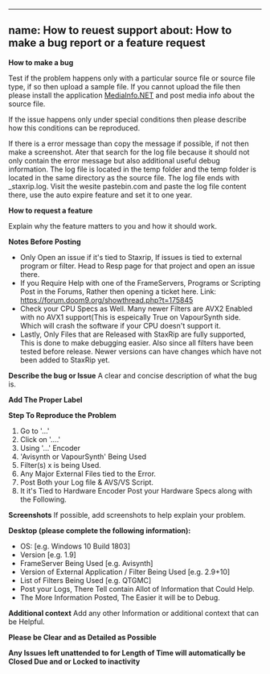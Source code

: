 
---
name: How to reuest support
about: How to make a bug report or a feature request
---

**How to make a bug**

Test if the problem happens only with a particular source file or source file type, if so then upload a sample file. If you cannot upload the file then please install the application [MediaInfo.NET](https://github.com/stax76/MediaInfo.NET) and post media info about the source file.

If the issue happens only under special conditions then please describe how this conditions can be reproduced.

If there is a error message than copy the message if possible, if not then make a screenshot. Ater that search for the log file because it should not only contain the error message but also additional useful debug information. The log file is located in the temp folder and the temp folder is located in the same directory as the source file. The log file ends with _staxrip.log. Visit the wesite pastebin.com and paste the log file content there, use the auto expire feature and set it to one year.

**How to request a feature**

Explain why the feature matters to you and how it should work.

**Notes Before Posting**
- Only Open an issue if it's tied to Staxrip, If issues is tied to external program or filter. Head to Resp page for that project and open an issue there. 
- If you Require Help with one of the FrameServers, Programs or Scripting Post in the Forums, Rather then opening a ticket here.
  Link: https://forum.doom9.org/showthread.php?t=175845
- Check your CPU Specs as Well. Many newer Filters are AVX2 Enabled with no AVX1 support(This is espeically True on VapourSynth side. Which will crash the software if your CPU doesn't support it.
- Lastly, Only Files that are Released with StaxRip are fully supported, This is done to make debugging easier. Also since all filters have been tested before release. Newer versions can have changes which have not been added to StaxRip yet.

**Describe the bug or Issue**
A clear and concise description of what the bug is.

**Add The Proper Label**

**Step To Reproduce the Problem**

1. Go to '...'
2. Click on '....'
3. Using '...' Encoder
4. 'Avisynth or VapourSynth' Being Used 
6. Filter(s) x is being Used.
7. Any Major External Files tied to the Error.
8. Post Both your Log file & AVS/VS Script.
9. It it's Tied to Hardware Encoder Post your Hardware Specs along with the Following.

**Screenshots**
If possible, add screenshots to help explain your problem.

**Desktop (please complete the following information):**
 - OS: [e.g. Windows 10 Build 1803]
- Version [e.g. 1.9]
- FrameServer Being Used [e.g. Avisynth]
- Version of External Application / Filter Being Used [e.g. 2.9+10]
- List of Filters Being Used [e.g. QTGMC]
- Post your Logs, There Tell contain Allot of Information that Could Help.
- The More Information Posted, The Easier it will be to Debug.

**Additional context**
Add any other Information or additional context that can be Helpful.

**Please be Clear and as Detailed as Possible**

**Any Issues left unattended to for Length of Time will automatically be Closed Due and or Locked to inactivity**
